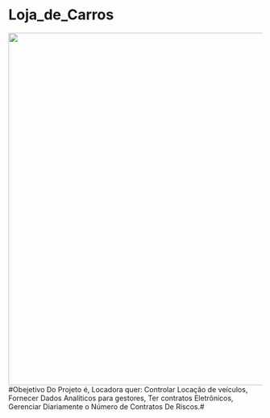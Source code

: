# Loja_de_Carros

<img src="https://user-images.githubusercontent.com/86693748/218605085-9cc84d0d-1f2a-49a8-b1bf-17e1d8f78d47.png" width= "700px" float= "right"/> 
#Obejetivo Do Projeto é, Locadora quer: Controlar Locação de veículos, Fornecer Dados Analíticos para gestores, Ter contratos Eletrônicos, Gerenciar Diariamente o Número de Contratos De Riscos.#
